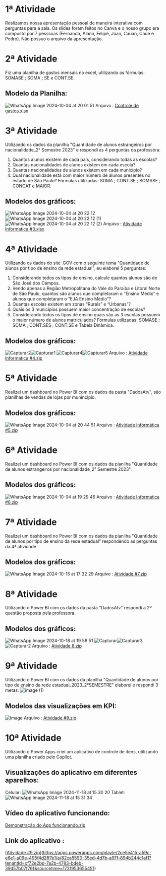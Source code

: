 # 1ª Atividade
Realizamos nossa apresentação pessoal de maneira interativa com perguntas para a sala. Os slides foram feitos no Canva e o nosso grupo era composto por 7 pesssoas (Fernanda, Alana, Felipe, Juan, Cauan, Caue e Pedro). Não possuo o arquivo da apresentação.

# 2ª Atividade
Fiz uma planilha de gastos mensais no excel, utilizando as fórmulas: SOMASE ; SOMA ; SE e CONT.SE.
## Modelo da Planilha:
![WhatsApp Image 2024-10-04 at 20 01 51](https://github.com/user-attachments/assets/0cce4aa2-94b3-4488-9f66-bafb9beb9f9d)
Arquivo : [Controle de gastos.xlsx](https://github.com/user-attachments/files/17264378/Controle.de.gastos.xlsx)

# 3ª Atividade
Utilizando os dados da planilha "Quantidade de alunos estrangeiros por nacionalidade_2° Semestre 2023" e respondi as 4 perguntas da professora:
1) Quantos alunos existem de cada país, considerando todas as escolas? 
2) Quantas nacionalidades de alunos existem em cada escola?
3) Quantas nacionalidades de alunos existem em cada município?
4) Qual nacionalidade está com maior número de alunos presentes no estado de São Paulo?
Fórmulas utilizadas: SOMA ; CONT.SE ; SOMASE  ; CONCAT e MAIOR.
## Modelos dos gráficos:
![WhatsApp Image 2024-10-04 at 20 22 12](https://github.com/user-attachments/assets/9bb45f28-9a14-4efb-b51a-575aad1902bc)![WhatsApp Image 2024-10-04 at 20 22 12 (1)](https://github.com/user-attachments/assets/9248d1a1-d1ef-40ce-bc47-cd54cce78dad)![WhatsApp Image 2024-10-04 at 20 22 12 (2)](https://github.com/user-attachments/assets/29524a99-c05a-49b9-aeb8-a8defe075308)
Arquivo : [Atividade Informatica #3.xlsx](https://github.com/user-attachments/files/17264442/Atividade.Informatica.3.xlsx)

# 4ª Atividade
Utilizando os dados do site .GOV com o seguinte tema "Quantidade de alunos por tipo de ensino da rede estadual", eu elaborei 5 perguntas:
1) Considerando todos os tipos de ensino, calcule quantos alunos são de São José dos Campos.
2) Vendo apenas a Região Metropolitana do Vale do Paraíba e Litoral Norte de São Paulo, quantos são alunos que completaram o “Ensino Médio” e alunos que completaram o “EJA Ensino Médio”?
3) Quantas escolas existem em zonas “Rurais” e “Urbanas”?
4) Quais os 3 municípios possuem maior concentração de escolas?
5) Considerando todos os tipos de ensino quais são as 3 escolas possuem o maior número de alunos matriculados?
Fórmulas utilizadas: SOMASE ; SOMA ; CONT.SES ; CONT.SE e Tabela Dinâmica.
## Modelos dos gráficos:
![Capturar2](https://github.com/user-attachments/assets/57638e08-a761-4a0e-b0fa-6ef138653bda)![Capturar1](https://github.com/user-attachments/assets/7e8650c0-25e5-4122-b342-e3fd853c16db)
![Capturar4](https://github.com/user-attachments/assets/61dfbd78-73be-4f7f-92fb-93dd7718a4bc)![Capturar5](https://github.com/user-attachments/assets/7d2c7ac2-7683-4ace-85ca-cb43e95ce13f)
Arquivo : [Atividade Informatica #4.zip](https://github.com/user-attachments/files/17384791/Atividade.Informatica.4.zip)

# 5ª Atividade
Realizei um dashboard no Power BI com os dados da pasta "DadosAtv", são planilhas de vendas de lojas por muníncipio.
## Modelos dos gráficos:
![WhatsApp Image 2024-10-04 at 20 44 51](https://github.com/user-attachments/assets/d35bea24-cea6-440a-8dc3-099b01e90421)
Arquivo : [Atividade informática #5.zip](https://github.com/user-attachments/files/17384786/Atividade.informatica.5.zip)

# 6ª Atividade
Realizei um dashboard no Power BI com os dados da planilha "Quantidade de alunos estrangeiros por nacionalidade_2° Semestre 2023".
## Modelos dos gráficos: 
![WhatsApp Image 2024-10-04 at 19 29 46](https://github.com/user-attachments/assets/00998f88-d9b7-4cea-9f6c-ceae8262cac4)
Arquivo : [Atividade Informatica #6.zip](https://github.com/user-attachments/files/17384784/Atividade.Informatica.6.zip)

# 7ª Atividade
Realizei um dashboard no Power BI com os dados da planilha "Quantidade de alunos por tipo de ensino da rede estadual" respondendo as perguntas da 4ª atividade.
## Modelos dos gráficos: 
![WhatsApp Image 2024-10-15 at 17 32 29](https://github.com/user-attachments/assets/f2c406d6-581e-46b6-96ce-782359cf71ec)
Arquivo : [Atividade #7.zip](https://github.com/user-attachments/files/17384767/Atividade.7.zip)

# 8ª Atividade
Utilizando o Power BI com os dados da pasta "DadosAtv" respondi a 2º questão proposta pela professora.
## Modelos dos gráficos: 
![WhatsApp Image 2024-10-18 at 19 58 51](https://github.com/user-attachments/assets/3df31478-3394-45ee-af3c-d95a5efb8829)
![Capturar](https://github.com/user-attachments/assets/21376d88-3442-43a8-b8fb-6e8e9b050c06)![Capturar3](https://github.com/user-attachments/assets/2cc16393-a1b2-4725-9ee7-f3265b4a0487)
![Capturar2](https://github.com/user-attachments/assets/f23fb657-3d07-4dc6-9128-332ce8563c6d)
Arquivo : [Atividade 8.zip](https://github.com/user-attachments/files/17441536/Atividade.8.zip)

# 9ª Atividade
Utilizando o Power BI com os dados da planilha "Quantidade de alunos por tipo de ensino da rede estadual_2023_2°SEMESTRE" elaborei e respondi 3 metas:
![image (1)](https://github.com/user-attachments/assets/d378c922-e9b5-491b-b4b2-13894a09df2b)

## Modelos das visualizações em KPI: 
![image](https://github.com/user-attachments/assets/3ebe49d5-ff8b-4a93-ac11-60954eb98ac8)
Arquivo : [Atividade #9.zip](https://github.com/user-attachments/files/17595070/Atividade.9.zip)

# 10ª Atividade
Utilizando o Power Apps criei um aplicativo de controle de itens, utilizando uma planilha criado pelo Copilot.
## Visualizações do aplicativo em diferentes aparelhos: 
Celular:
![WhatsApp Image 2024-11-18 at 15 30 20](https://github.com/user-attachments/assets/712f48d9-a4b2-4db0-9627-0ebfaf4d3d62)
Tablet:
![WhatsApp Image 2024-11-18 at 15 31 34](https://github.com/user-attachments/assets/37340f53-13a6-494c-939f-799ae175dc1c)
## Vídeo do aplicativo funcionando: 
[Demonstração do App funcionando.zip](https://github.com/user-attachments/files/17804748/Demonstracao.do.App.funcionando.zip)
## Link do aplicativo : 
[[Atividade #9.zip](https://github.com/user-attachments/files/17595070/Atividade.9.zip)](https://apps.powerapps.com/play/e/2ce5e415-a59c-e6e1-a09e-495f4d2ff7e1/a/82ca5590-35ed-4d7b-a97f-894b244c1af1?tenantId=cf72e2bd-7a2b-4783-bdeb-39d57b07f76f&sourcetime=1731953655451)
